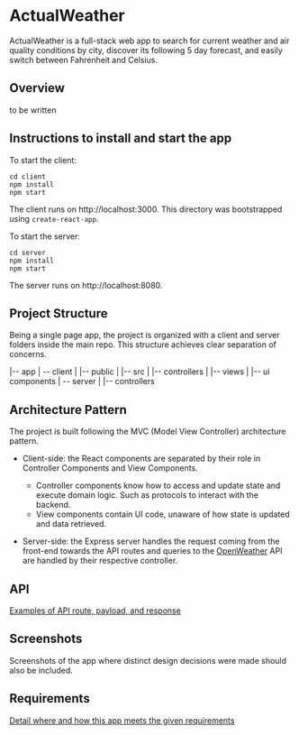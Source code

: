 # ActualWeather

ActualWeather is a full-stack web app to search for current weather and air quality conditions by city, discover its following 5 day forecast, and easily switch between Fahrenheit and Celsius.


## Overview
to be written


## Instructions to install and start the app

To start the client:
```
cd client
npm install
npm start
```

The client runs on http://localhost:3000. This directory was bootstrapped using `create-react-app`.


To start the server:
```
cd server
npm install
npm start
```

The server runs on http://localhost:8080.


## Project Structure

Being a single page app, the project is organized with a client and server folders inside the main repo. This structure achieves clear separation of concerns.

|-- app
|   -- client
|       |-- public
|       |-- src
|         |-- controllers
|         |-- views
|         |-- ui components
|   -- server
|       |-- controllers


## Architecture Pattern

The project is built following the MVC (Model View Controller) architecture pattern.
* Client-side: the React components are separated by their role in Controller Components and View Components.
  * Controller components know how to access and update state and execute domain logic. Such as protocols to interact with the backend.
  * View components contain UI code, unaware of how state is updated and data retrieved.

* Server-side: the Express server handles the request coming from the front-end towards the API routes and queries to the [OpenWeather](https://openweathermap.org/api) API are handled by their respective controller.


## API

[Examples of API route, payload, and response](api.md)


## Screenshots
Screenshots of the app where distinct design decisions were made should also be included.


## Requirements
[Detail where and how this app meets the given requirements](requirements.md)